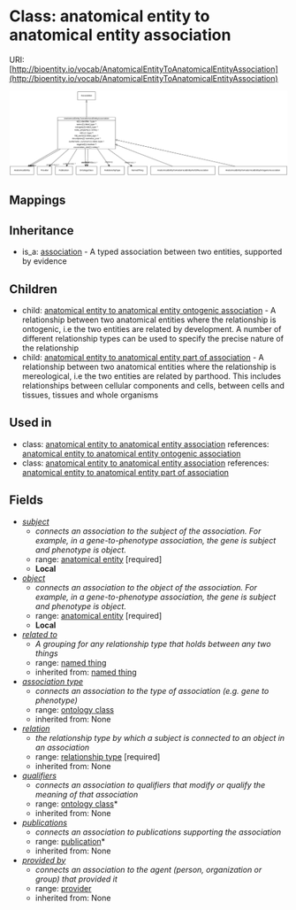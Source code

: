 # Class: anatomical entity to anatomical entity association




URI: [http://bioentity.io/vocab/AnatomicalEntityToAnatomicalEntityAssociation](http://bioentity.io/vocab/AnatomicalEntityToAnatomicalEntityAssociation)

![img](images/AnatomicalEntityToAnatomicalEntityAssociation.png)
## Mappings

## Inheritance

 *  is_a: [association](Association.md) - A typed association between two entities, supported by evidence
## Children

 *  child: [anatomical entity to anatomical entity ontogenic association](AnatomicalEntityToAnatomicalEntityOntogenicAssociation.md) - A relationship between two anatomical entities where the relationship is ontogenic, i.e the two entities are related by development. A number of different relationship types can be used to specify the precise nature of the relationship
 *  child: [anatomical entity to anatomical entity part of association](AnatomicalEntityToAnatomicalEntityPartOfAssociation.md) - A relationship between two anatomical entities where the relationship is mereological, i.e the two entities are related by parthood. This includes relationships between cellular components and cells, between cells and tissues, tissues and whole organisms
## Used in

 *  class: [anatomical entity to anatomical entity association](AnatomicalEntityToAnatomicalEntityAssociation.md) references: [anatomical entity to anatomical entity ontogenic association](AnatomicalEntityToAnatomicalEntityOntogenicAssociation.md)
 *  class: [anatomical entity to anatomical entity association](AnatomicalEntityToAnatomicalEntityAssociation.md) references: [anatomical entity to anatomical entity part of association](AnatomicalEntityToAnatomicalEntityPartOfAssociation.md)
## Fields

 * _[subject](subject.md)_
    * _connects an association to the subject of the association. For example, in a gene-to-phenotype association, the gene is subject and phenotype is object._
    * range: [anatomical entity](AnatomicalEntity.md) [required]
    * __Local__
 * _[object](object.md)_
    * _connects an association to the object of the association. For example, in a gene-to-phenotype association, the gene is subject and phenotype is object._
    * range: [anatomical entity](AnatomicalEntity.md) [required]
    * __Local__
 * _[related to](related_to.md)_
    * _A grouping for any relationship type that holds between any two things_
    * range: [named thing](NamedThing.md)
    * inherited from: [named thing](NamedThing.md)
 * _[association type](association_type.md)_
    * _connects an association to the type of association (e.g. gene to phenotype)_
    * range: [ontology class](OntologyClass.md)
    * inherited from: None
 * _[relation](relation.md)_
    * _the relationship type by which a subject is connected to an object in an association_
    * range: [relationship type](RelationshipType.md) [required]
    * inherited from: None
 * _[qualifiers](qualifiers.md)_
    * _connects an association to qualifiers that modify or qualify the meaning of that association_
    * range: [ontology class](OntologyClass.md)*
    * inherited from: None
 * _[publications](publications.md)_
    * _connects an association to publications supporting the association_
    * range: [publication](Publication.md)*
    * inherited from: None
 * _[provided by](provided_by.md)_
    * _connects an association to the agent (person, organization or group) that provided it_
    * range: [provider](Provider.md)
    * inherited from: None
